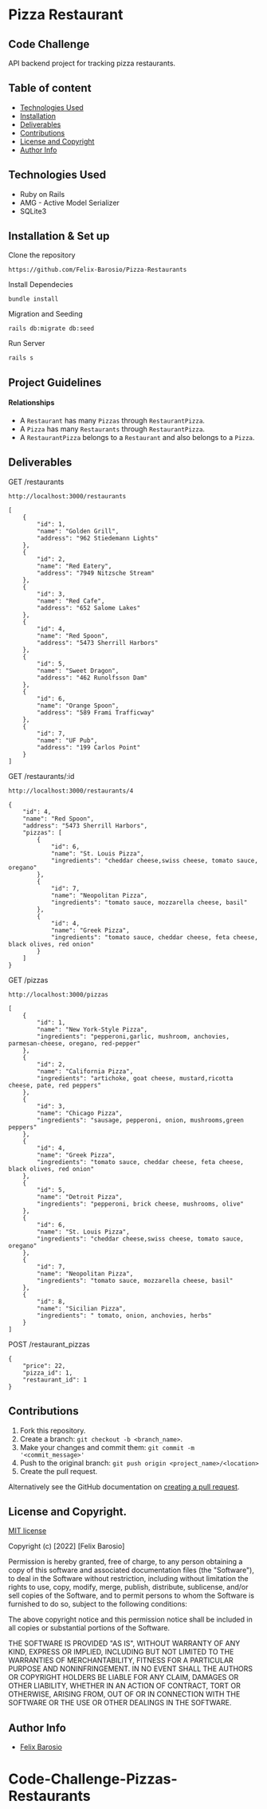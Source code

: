 # Pizza Restaurant

## Code Challenge

API backend project for tracking pizza restaurants.

## Table of content

- [Technologies Used](#technologies-used)
- [Installation](#installation--set-up)
- [Deliverables](#deliverables)
- [Contributions](#contributions)
- [License and Copyright](#license-and-copyright)
- [Author Info](#author-info)

## Technologies Used

- Ruby on Rails
- AMG - Active Model Serializer
- SQLite3

## Installation & Set up

Clone the repository

```
https://github.com/Felix-Barosio/Pizza-Restaurants
```

Install Dependecies

```
bundle install
```

Migration and Seeding

```
rails db:migrate db:seed
```

Run Server

```
rails s
```

## Project Guidelines

#### Relationships

- A `Restaurant` has many `Pizzas` through `RestaurantPizza`.
- A `Pizza` has many `Restaurants` through `RestaurantPizza`.
- A `RestaurantPizza` belongs to a `Restaurant` and also belongs to a `Pizza`.

## Deliverables

GET /restaurants

```
http://localhost:3000/restaurants
```

```
[
    {
        "id": 1,
        "name": "Golden Grill",
        "address": "962 Stiedemann Lights"
    },
    {
        "id": 2,
        "name": "Red Eatery",
        "address": "7949 Nitzsche Stream"
    },
    {
        "id": 3,
        "name": "Red Cafe",
        "address": "652 Salome Lakes"
    },
    {
        "id": 4,
        "name": "Red Spoon",
        "address": "5473 Sherrill Harbors"
    },
    {
        "id": 5,
        "name": "Sweet Dragon",
        "address": "462 Runolfsson Dam"
    },
    {
        "id": 6,
        "name": "Orange Spoon",
        "address": "589 Frami Trafficway"
    },
    {
        "id": 7,
        "name": "UF Pub",
        "address": "199 Carlos Point"
    }
]
```

GET /restaurants/:id

```
http://localhost:3000/restaurants/4
```

```
{
    "id": 4,
    "name": "Red Spoon",
    "address": "5473 Sherrill Harbors",
    "pizzas": [
        {
            "id": 6,
            "name": "St. Louis Pizza",
            "ingredients": "cheddar cheese,swiss cheese, tomato sauce, oregano"
        },
        {
            "id": 7,
            "name": "Neopolitan Pizza",
            "ingredients": "tomato sauce, mozzarella cheese, basil"
        },
        {
            "id": 4,
            "name": "Greek Pizza",
            "ingredients": "tomato sauce, cheddar cheese, feta cheese, black olives, red onion"
        }
    ]
}
```

GET /pizzas

```
http://localhost:3000/pizzas
```

```
[
    {
        "id": 1,
        "name": "New York-Style Pizza",
        "ingredients": "pepperoni,garlic, mushroom, anchovies, parmesan-cheese, oregano, red-pepper"
    },
    {
        "id": 2,
        "name": "California Pizza",
        "ingredients": "artichoke, goat cheese, mustard,ricotta cheese, pate, red peppers"
    },
    {
        "id": 3,
        "name": "Chicago Pizza",
        "ingredients": "sausage, pepperoni, onion, mushrooms,green peppers"
    },
    {
        "id": 4,
        "name": "Greek Pizza",
        "ingredients": "tomato sauce, cheddar cheese, feta cheese, black olives, red onion"
    },
    {
        "id": 5,
        "name": "Detroit Pizza",
        "ingredients": "pepperoni, brick cheese, mushrooms, olive"
    },
    {
        "id": 6,
        "name": "St. Louis Pizza",
        "ingredients": "cheddar cheese,swiss cheese, tomato sauce, oregano"
    },
    {
        "id": 7,
        "name": "Neopolitan Pizza",
        "ingredients": "tomato sauce, mozzarella cheese, basil"
    },
    {
        "id": 8,
        "name": "Sicilian Pizza",
        "ingredients": " tomato, onion, anchovies, herbs"
    }
]
```

POST /restaurant_pizzas

```
{
    "price": 22,
    "pizza_id": 1,
    "restaurant_id": 1
}
```

## Contributions

1. Fork this repository.
2. Create a branch: `git checkout -b <branch_name>`.
3. Make your changes and commit them: `git commit -m '<commit_message>'`
4. Push to the original branch: `git push origin <project_name>/<location>`
5. Create the pull request.

Alternatively see the GitHub documentation on [creating a pull request](https://help.github.com/en/github/collaborating-with-issues-and-pull-requests/creating-a-pull-request).

## License and Copyright.

[MIT license](https://opensource.org/licenses/MIT)

Copyright (c) [2022] [Felix Barosio]

Permission is hereby granted, free of charge, to any person obtaining a copy of this software and associated documentation files (the "Software"), to deal in the Software without restriction, including without limitation the rights to use, copy, modify, merge, publish, distribute, sublicense, and/or sell copies of the Software, and to permit persons to whom the Software is furnished to do so, subject to the following conditions:

The above copyright notice and this permission notice shall be included in all copies or substantial portions of the Software.

THE SOFTWARE IS PROVIDED "AS IS", WITHOUT WARRANTY OF ANY KIND, EXPRESS OR IMPLIED, INCLUDING BUT NOT LIMITED TO THE WARRANTIES OF MERCHANTABILITY, FITNESS FOR A PARTICULAR PURPOSE AND NONINFRINGEMENT. IN NO EVENT SHALL THE AUTHORS OR COPYRIGHT HOLDERS BE LIABLE FOR ANY CLAIM, DAMAGES OR OTHER LIABILITY, WHETHER IN AN ACTION OF CONTRACT, TORT OR OTHERWISE, ARISING FROM, OUT OF OR IN CONNECTION WITH THE SOFTWARE OR THE USE OR OTHER DEALINGS IN THE SOFTWARE.

## Author Info

- [Felix Barosio](https://github.com/Felix-Barosio)
# Code-Challenge-Pizzas-Restaurants
